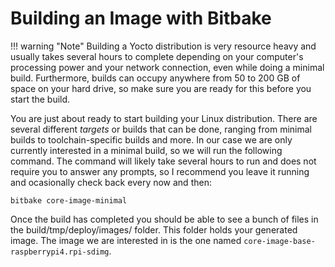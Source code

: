 # Building an Image with Bitbake 

!!! warning "Note"
    Building a Yocto distribution is very resource heavy and usually takes several hours to complete depending on your computer's processing power and your network connection, even while doing a minimal build. Furthermore, builds can occupy anywhere from 50 to 200 GB of space on your hard drive, so make sure you are ready for this before you start the build.

You are just about ready to start building your Linux distribution. There are several different *targets* or builds that can be done, ranging from minimal builds to toolchain-specific builds and more. In our case we are only currently interested in a minimal build, so we will run the following command. The command will likely take several hours to run and does not require you to answer any prompts, so I recommend you leave it running and ocasionally check back every now and then:

    bitbake core-image-minimal

Once the build has completed you should be able to see a bunch of files in the build/tmp/deploy/images/ folder. This folder holds your generated image. The image we are interested in is the one named `core-image-base-raspberrypi4.rpi-sdimg`.